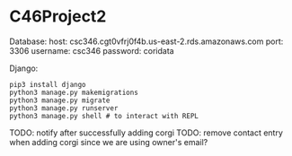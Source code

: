 # C46Project2

Database:
    host: csc346.cgt0vfrj0f4b.us-east-2.rds.amazonaws.com
    port: 3306
    username: csc346
    password: coridata


Django:
```shell
pip3 install django
python3 manage.py makemigrations
python3 manage.py migrate
python3 manage.py runserver
python3 manage.py shell # to interact with REPL
```


TODO: notify after successfully adding corgi
TODO: remove contact entry when adding corgi since we are using owner's email?
